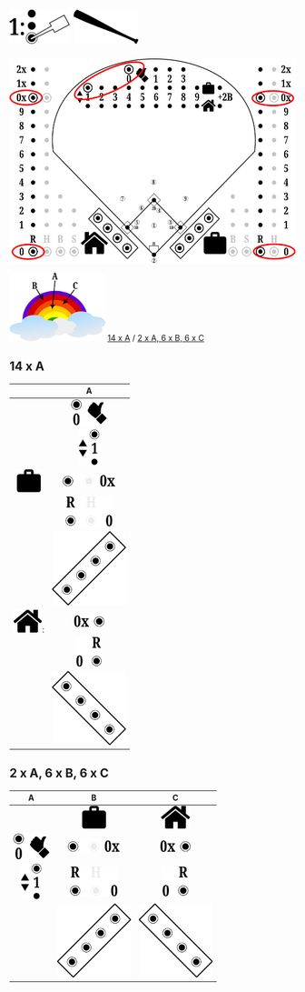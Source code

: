 # <img src="step-1.png" style="height:60px"/> <img src="z-batting.png" style="height:60px"/>

<img src="Z-start.png" style="height:360px"/>  

<img src="colours.png" style="height:120px"/> [14 x A](Z-SETUP.md#14-x-a) / [2 x A, 6 x B, 6 x C](Z-SETUP.md#2-x-a-6-x-b-6-x-c)

## 14 x A

| |A|
| :---: | :---: |
| | <img src="out0.png" style="height:45px"/> |
| | <img src="it1.png" style="height:62px"/> |
| <img src="visitors-icon.png" style="height:40px"/> | <img src="v-R0x.png" style="height:20px"/>
| | <img src="v-R0.png" style="height:52px"/>
| | <img src="v-dugout.png" style="height:130px"/>
| <img src="home-icon.png" style="height:40px"/>: | <img src="h-R0x.png" style="height:20px"/>
| | <img src="h-R0.png" style="height:52px"/>
| | <img src="h-dugout.png" style="height:130px"/>

## 2 x A, 6 x B, 6 x C

|A|B|C|
| :---: | :---: | :---:
| | <img src="visitors-icon.png" style="height:40px"/> | <img src="home-icon.png" style="height:40px"/>
| <img src="out0.png" style="height:45px"/> | <img src="v-R0x.png" style="height:20px"/> | <img src="h-R0x.png" style="height:20px"/>
| <img src="it1.png" style="height:62px"/> | <img src="v-R0.png" style="height:52px"/> | <img src="h-R0.png" style="height:52px"/>
| | <img src="v-dugout.png" style="height:130px"/> | <img src="h-dugout.png" style="height:130px"/>


